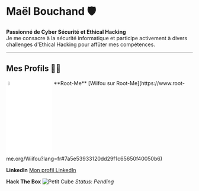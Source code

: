 # Maël Bouchand 🛡️

**Passionné de Cyber Sécurité et Ethical Hacking**  
Je me consacre à la sécurité informatique et participe activement à divers challenges d'Ethical Hacking pour affûter mes compétences.

---

## Mes Profils 🕵️‍♂️

<div style="background-color: white; display: inline-block; padding: 5px; border-radius: 5px;">
    <img src="https://www.root-me.org/IMG/logo/siteon0.svg?1637496509" alt="Root-Me Logo" width="5%">
</div> **Root-Me**  [Wiifou sur Root-Me](https://www.root-me.org/Wiifou?lang=fr#7a5e53933120dd29f1c65650f40050b6)

**LinkedIn**  [Mon profil LinkedIn](https://www.linkedin.com/in/ma%C3%ABl-bouchand/)

**Hack The Box**  ![Petit Cube](https://upload.wikimedia.org/wikipedia/commons/thumb/4/4f/Simple_cubic_crystal_structure_icon.svg/1024px-Simple_cubic_crystal_structure_icon.svg.png) *Status: Pending*
